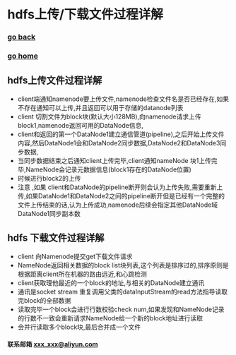 # hdfs上传/下载文件过程详解 
### [go back](/x2q/hdfs/hdfs)      
### [go home](/x2q)     
## hdfs上传文件过程详解
+ client端通知namenode要上传文件,namenode检查文件名是否已经存在,如果不存在通知可以上传,并且返回可以用于存储的datanode列表
+ client 切割文件为block块(默认大小128MB),向namenode请求上传block1,namenode返回可用的DataNode信息,
+ client和返回的第一个DataNode1建立通信管道(pipeline),之后开始上传文件内容,然后DataNode1会和DataNode2同步数据,DataNode2和DataNode3同步数据,
+ 当同步数据结束之后通知client上传完毕,client通知nameNode 块1上传完毕,NameNode会记录元数据信息(block1存在的DataNode位置)
+ 时候进行block2的上传
+ 注意 ,如果 client和DataNode的pipeline断开则会认为上传失败,需要重新上传,如果DataNode1和DataNode2之间的pipeline断开但是已经有一个完整的文件上传结束的话,认为上传成功,namenode后续会指定其他DataNode域DataNode1同步副本数
## hdfs 下载文件过程详解
+ client 向Namenode提交get下载文件请求
+ NameNode返回相关数据的block list块列表,这个列表是排序过的,排序原则是根据距离client所在机器的路由远近,和心跳检测
+ client获取理他最近的一个block的地址,与相关的DataNode建立通讯
+ 通讯是socket stream 重复调用父类的dataInputStream的read方法指导读取完block的全部数据
+ 读取完毕一个block会进行行数校验check num,如果发现和NameNode记录的行数不一致会重新请求NameNode给一个新的block地址进行读取
+ 会并行读取多个block块,最后合并成一个文件

#### 联系邮箱 xxx_xxx@aliyun.com